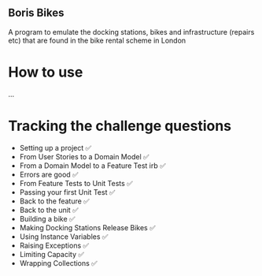 ## Boris Bikes

A program to emulate the docking stations, bikes and infrastructure (repairs etc) that are found in the bike rental scheme in London

# How to use
...

# Tracking the challenge questions
 - Setting up a project ✅
 - From User Stories to a Domain Model ✅
 - From a Domain Model to a Feature Test irb ✅
 - Errors are good ✅
 - From Feature Tests to Unit Tests ✅
 - Passing your first Unit Test ✅
 - Back to the feature ✅
 - Back to the unit ✅
 - Building a bike ✅
 - Making Docking Stations Release Bikes ✅
 - Using Instance Variables ✅
 - Raising Exceptions ✅
 - Limiting Capacity ✅
 - Wrapping Collections ✅
 
